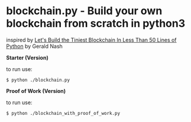 # blockchain.py - Build your own blockchain from scratch in python3

inspired by
[Let's Build the Tiniest Blockchain In Less Than 50 Lines of Python](https://medium.com/crypto-currently/lets-build-the-tiniest-blockchain-e70965a248b)
by Gerald Nash


**Starter (Version)**

to run use:

    $ python ./blockchain.py


**Proof of Work (Version)**

to run use:

    $ python ./blockchain_with_proof_of_work.py
